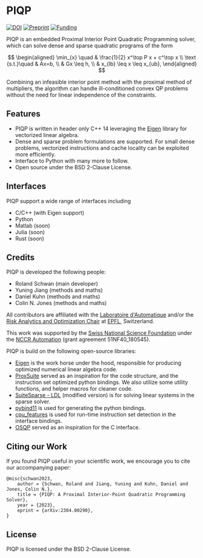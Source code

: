 # PIQP

[![DOI](https://img.shields.io/badge/DOI-10.48550/arXiv.2304.00290-green.svg)](https://doi.org/10.48550/arXiv.2304.00290) [![Preprint](https://img.shields.io/badge/Preprint-arXiv-blue.svg)](https://arxiv.org/abs/2304.00290) [![Funding](https://img.shields.io/badge/Grant-NCCR%20Automation%20(51NF40180545)-90e3dc.svg)](https://nccr-automation.ch/)

PIQP is an embedded Proximal Interior Point Quadratic Programming solver, which can solve dense and sparse quadratic programs of the form

$$
\begin{aligned}
\min_{x} \quad & \frac{1}{2} x^\top P x + c^\top x \\
\text {s.t.}\quad & Ax=b, \\
& Gx \leq h, \\
& x_{lb} \leq x \leq x_{ub},
\end{aligned}
$$

Combining an infeasible interior point method with the proximal method of multipliers, the algorithm can handle ill-conditioned convex QP problems without the need for linear independence of the constraints.

## Features

* PIQP is written in header only C++ 14 leveraging the [Eigen](https://eigen.tuxfamily.org/index.php?title=Main_Page) library for vectorized linear algebra.
* Dense and sparse problem formulations are supported. For small dense problems, vectorized instructions and cache locality can be exploited more efficiently.
* Interface to Python with many more to follow.
* Open source under the BSD 2-Clause License.

## Interfaces

PIQP support a wide range of interfaces including
* C/C++ (with Eigen support)
* Python
* Matlab (soon)
* Julia (soon)
* Rust (soon)

## Credits

PIQP is developed the following people:
* Roland Schwan (main developer)
* Yuning Jiang (methods and maths)
* Daniel Kuhn (methods and maths)
* Colin N. Jones (methods and maths)

All contributors are affiliated with the [Laboratoire d'Automatique](https://www.epfl.ch/labs/la/) and/or the [Risk Analytics and Optimization Chair](https://www.epfl.ch/labs/rao/) at [EPFL](https://www.epfl.ch/), Switzerland.

This work was supported by the [Swiss National Science Foundation](https://www.snf.ch/) under the [NCCR Automation](https://nccr-automation.ch/) (grant agreement 51NF40_180545).

PIQP is build on the following open-source libraries:
* [Eigen](https://eigen.tuxfamily.org/index.php?title=Main_Page) is the work horse under the hood, responsible for producing optimized numerical linear algebra code.
* [ProxSuite](https://github.com/Simple-Robotics/proxsuite) served as an inspiration for the code structure, and the instruction set optimized python bindings. We also utilize some utility functions, and helper macros for cleaner code.
* [SuiteSparse - LDL](https://github.com/DrTimothyAldenDavis/SuiteSparse) (modified version) is for solving linear systems in the sparse solver.
* [pybind11](https://github.com/pybind/pybind11) is used for generating the python bindings.
* [cpu_features](https://github.com/google/cpu_features) is used for run-time instruction set detection in the interface bindings.
* [OSQP](https://github.com/osqp/osqp) served as an inspiration for the C interface.

## Citing our Work

If you found PIQP useful in your scientific work, we encourage you to cite our accompanying paper:

```
@misc{schwan2023,
    author = {Schwan, Roland and Jiang, Yuning and Kuhn, Daniel and Jones, Colin N.},
    title = {PIQP: A Proximal Interior-Point Quadratic Programming Solver},
    year = {2023},
    eprint = {arXiv:2304.00290},
}
```

## License

PIQP is licensed under the BSD 2-Clause License.